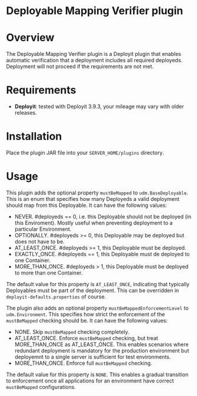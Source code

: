 # Deployable Mapping Verifier plugin #

# Overview #

The Deployable Mapping Verifier plugin is a Deployit plugin that enables automatic verification that a deployment includes all required deployeds. Deployment will not proceed if the requirements are not met.

# Requirements #

* **Deployit**: tested with Deployit 3.9.3, your mileage may vary with older releases.

# Installation #

Place the plugin JAR file into your `SERVER_HOME/plugins` directory. 

# Usage

This plugin adds the optional property `mustBeMapped` to `udm.BaseDeployable`. This is an enum that specifies how many Deployeds a valid deployment should map from this Deployable. It can have the following values:

* NEVER. #deployeds == 0, i.e. this Deployable should not be deployed (in this Enviroment). Mostly useful when preventing deployment to a particular Environment.
* OPTIONALLY. #deployeds >= 0, this Deployable may be deployed but does not have to be.
* AT_LEAST_ONCE. #deployeds >= 1, this Deployable must be deployed.
* EXACTLY_ONCE. #deployeds == 1, this Deployable must de deployed to one Container.
* MORE_THAN_ONCE. #deployeds > 1, this Deployable must be deployed to more than one Container.

The default value for this property is `AT_LEAST_ONCE`, indicating that typically Deployables must be part of the deployment. This can be overridden in `deployit-defaults.properties` of course.

The plugin also adds an optional property `mustBeMappedEnforcementLevel` to `udm.Environment`. This specifies how strict the enforcement of the `mustBeMapped` checking should be. It can have the following values:

* NONE. Skip `mustBeMapped` checking completely.
* AT_LEAST_ONCE. Enforce `mustBeMapped` checking, but treat MORE_THAN_ONCE as AT_LEAST_ONCE. This enables scenarios where redundant deployment is mandatory for the production environment but deployemnt to a single server is sufficient for test environments. 
* MORE_THAN_ONCE. Enforce full `mustBeMapped` checking.

The default value for this property is `NONE`. This enables a gradual transition to enforcement once all applications for an environment have correct `mustBeMapped` configurations. 
